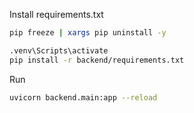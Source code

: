 Install requirements.txt

```bash
pip freeze | xargs pip uninstall -y

.venv\Scripts\activate
pip install -r backend/requirements.txt
```

Run

```bash
uvicorn backend.main:app --reload
```
